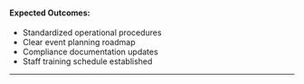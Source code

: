 #### **Expected Outcomes:**

- Standardized operational procedures
- Clear event planning roadmap
- Compliance documentation updates
- Staff training schedule established

---
